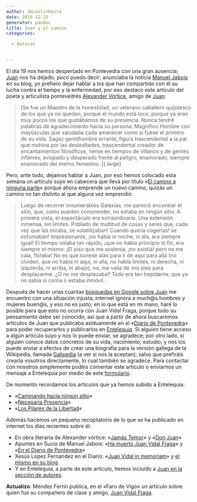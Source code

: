 ```yaml
---
author: Jmcastinheira
date: 2016-12-25
generator: pandoc
title: Juan y el camino
categories:

  - Autores


---
```





El día 19 nos hemos despertado en Pontevedra con una gran ausencia;
[Juan](http://entelequia.bligoo.com/content/view/514268/Autores-Juan-Vidal-Fraga.html#content-top)
nos ha dejado; poco puedo decir; anunciaba la noticia [Manuel
Jabois](http://www.manueljabois.com/2009/06/ha-muerto-juan-vidal-fraga.html)
en su blog, yo prefiero dejar hablar a los que han compartido con él su
lucha contra el tiempo y la enfermedad, por eso destaco este artículo
del poeta y articulista pontevedrés [Alexander
Vórtice](http://alexandervortice.lacoctelera.net/post/2009/06/22/don-juan),
amigo de
[Juan](http://entelequia.bligoo.com/content/view/514268/Autores-Juan-Vidal-Fraga.html#content-top):

> [Se fue un Maestro de la honestidad, un veterano caballero quijotesco
> de los que ya no quedan, porque el mundo está loco, porque ya eran muy
> pocos los que gustábamos de su presencia. Nunca tendré palabras de
> agradecimiento hacia su persona: Magnífico Hombre con mayúsculas que
> saludaba cada amanecer como si fuese el primero de su vida. Sagaz
> gentilhombre errante, figura trascendental a la par que mohína por las
> deslealtades, trascendental creador de encantamientos filosóficos,
> héroe en tiempos de villanos y de gentes infames, avispado y desperado
> frente al peligro, enamorado, siempre enamorado del eterno femenino.
> ]{.large}

Pero, ante todo, dejamos hablar a Juan, por eso hemos colocado esta
semana un artículo suyo en cabecera que lleva por título «[El camino a
ninguna
parte](http://entelequia.bligoo.com/content/view/514273/Caminando-hacia-ningun-sitio.html#content-top)»
porque ahora emprende un nuevo camino, quizás un camino no tan distinto
al que alguna vez emprendió:

> Luego de recorrer innumerables Galaxias, me pareció encontrar el
> sitio, que, como pueden comprender, no estaba en ningún sitio. A
> primera vista, el espectáculo era extraordinario. Una extensión
> inmensa, sin límites. Poblado de multitud de cosas y seres que, cada
> vez que las miraba, se volatilizaban! Cuando quería cogerlas! se
> esfumaban! Impresionante, ¡no había ni noche, ni día, era siempre
> igual! El tiempo volaba tan rápido, ¡que no había principio ni fin,
> era siempre el mismo. ¡El piso que me sostenía, ¡no existía! pero no
> me caía, flotaba! No es que tuviese alas para ir de aquí para allá (no
> olviden, que no había ni aquí, ni allá, no había límites, ni derecha,
> ni izquierda, ni arriba, ni abajo), no, me valía de mis pies para
> desplazarme. ¿O no me desplazaba? Todo era tan trepidante, que ya no
> sabía si corría o estaba inmóvil.

Después de hacer unas cuantas [búsquedas en Google sobre
Juan](http://www.google.es/search?q=Juan+Vidal+Fraga&ie=utf-8&oe=utf-8&aq=t&rls=org.mozilla:es-ES:official&client=firefox-a)
me encuentro con una situación injusta, internet ignora a much@s hombres
y mujeres buen@s, y eso no es justo; en lo que está en mi mano, haré lo
posible para que esto no ocurra con Juan Vidal Fraga, porque todo su
pensamiento debe ser conocido, así que a partir de ahora buscaremos
artículos de Juan que publicaba asiduamente en el «[Diario de
Pontevedra](http://diariodepontevedra.galiciae.com/)» para poder
recuperarlos y publicarlos en
[Entelequia](http://entelequia.bligoo.com/). Si alguien tiene acceso a
algún artículo suyo y nos lo puede enviar, se agradece; por otro lado,
si alguien conoce datos concretos de su vida, nacimiento, estudio, y nos
los puede enviar a efectos de crear una biografía para la versión
gallega de la Wikipedia, llamada
[Galipedia](http://gl.wikipedia.org/wiki/Portada) (a ver si nos la
aceptan); salvo que prefiráis crearla vosotros directamente, lo cual
también se agradece. Para contactar con nosotros simplemente podéis
comentar este artículo o envíarnos un mensaje a Entelequia por medio de
este [formulario](http://entelequia.bligoo.com/contact).

De momento recordamos los artículos que ya hemos subido a Entelequia:

-   «[Caminando hacia ningún
    sitio](http://entelequia.bligoo.com/content/view/514273/Caminando-hacia-ningun-sitio.html)«
-   «[Necesaria
    Presencia](http://entelequia.bligoo.com/content/view/514278/Necesaria-Presencia.html)«
-   «[Los Pilares de la
    Libertad](http://entelequia.bligoo.com/content/view/514275/Los-Pilares-de-la-Libertad.html)«

Además hacemos un pequeño recopilatorio de lo que se ha publicado en
internet los días recientes sobre él:

-   En obra literaria de Alexander vórtice: «[Jamás
    Temor](http://alexandervortice.lacoctelera.net/post/2009/05/17/jamas-temor)»
    y «[Don
    Juan](http://alexandervortice.lacoctelera.net/post/2009/06/22/don-juan)«
-   Apuntes en Sucio de Manuel Jabois: «[Ha muerto Juan Vidal
    Fraga](http://www.manueljabois.com/2009/06/ha-muerto-juan-vidal-fraga.html)»
    y «[En el Diario de
    Pontevedra](http://diariodepontevedra.galiciae.com/nova/33906.html)«
  -   Xesús Lopez Fernandez en el Diario: «[Juan Vidal in
    memoriam](http://diariodepontevedra.galiciae.com/nova/34015.html)» y
    [el mismo en su
    blog](http://xesuslopez.blogspot.com/2009/06/juan-vidal-in-memorian.html).
  -   Y en Entelequia, a parte de este artículo, hemos incluído a [Juan en
    la sección de
    autores](http://entelequia.bligoo.com/content/view/514268/Autores-Juan-Vidal-Fraga.html).

**Actualizo**: Méndez Ferrín publica, en el «Faro de Vigo» un artículo
sobre quien fue su compañero de clase y amigo, [Juan Vidal
Fraga](http://www.farodevigo.es/secciones/noticia.jsp?pRef=2009062600_5_342240__Opinion-Juan-Vidal-Fraga).
